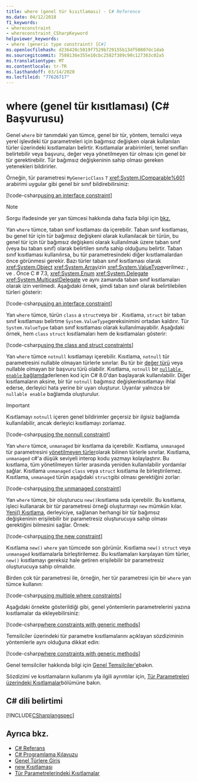 ```yaml
---
title: where (genel tür kısıtlaması) - C# Reference
ms.date: 04/12/2018
f1_keywords:
- whereconstraint
- whereconstraint_CSharpKeyword
helpviewer_keywords:
- where (generic type constraint) [C#]
ms.openlocfilehash: d236420c5019f7529b729155b13df50807dc1dab
ms.sourcegitcommit: 7588136e355e10cbc2582f389c90c127363c02a5
ms.translationtype: MT
ms.contentlocale: tr-TR
ms.lasthandoff: 03/14/2020
ms.locfileid: "77626717"
---
```

# <a name="where-generic-type-constraint-c-reference"></a>where (genel tür kısıtlaması) (C# Başvurusu)

Genel `where` bir tanımdaki yan tümce, genel bir tür, yöntem, temsilci veya yerel işlevdeki tür parametreleri için bağımsız değişken olarak kullanılan türler üzerindeki kısıtlamaları belirtir. Kısıtlamalar arabirimleri, temel sınıfları belirtebilir veya başvuru, değer veya yönetilmeyen tür olması için genel bir tür gerektirebilir. Tür bağımsız değişkeninin sahip olması gereken yetenekleri bildirirler.

Örneğin, tür parametresi `MyGenericClass` `T` <xref:System.IComparable%601> arabirimi uygular gibi genel bir sınıf bildirebilirsiniz:

[!code-csharp[using an interface constraint](~/samples/snippets/csharp/keywords/GenericWhereConstraints.cs#1)]

> [!NOTE]
> Sorgu ifadesinde yer yan tümcesi hakkında daha fazla bilgi için [bkz.](where-clause.md)

Yan `where` tümce, taban sınıf kısıtlaması da içerebilir. Taban sınıf kısıtlaması, bu genel tür için tür bağımsız değişkeni olarak kullanılacak bir türün, bu genel tür için tür bağımsız değişkeni olarak kullanılmak üzere taban sınıf (veya bu taban sınıf) olarak belirtilen sınıfa sahip olduğunu belirtir. Taban sınıf kısıtlaması kullanılırsa, bu tür parametresindeki diğer kısıtlamalardan önce görünmesi gerekir. Bazı türler taban sınıf kısıtlaması olarak <xref:System.Object> <xref:System.Array>izin <xref:System.ValueType>verilmez: , ve . Önce C # 7.3, <xref:System.Enum> <xref:System.Delegate> <xref:System.MulticastDelegate> ve aynı zamanda taban sınıf kısıtlamaları olarak izin verilmedi. Aşağıdaki örnek, şimdi taban sınıf olarak belirtilebilen türleri gösterir:

[!code-csharp[using an interface constraint](~/samples/snippets/csharp/keywords/GenericWhereConstraints.cs#2)]

Yan `where` tümce, türün `class` a `struct`veya bir . Kısıtlama, `struct` bir taban sınıf kısıtlaması belirtme `System.ValueType`gereksinimini ortadan kaldırır. Tür `System.ValueType` taban sınıf kısıtlaması olarak kullanılmayabilir. Aşağıdaki örnek, hem `class` `struct` kısıtlamaları hem de kısıtlamaları gösterir:

[!code-csharp[using the class and struct constraints](~/samples/snippets/csharp/keywords/GenericWhereConstraints.cs#3)]

Yan `where` tümce `notnull` kısıtlamayı içerebilir. Kısıtlama, `notnull` tür parametresini nullable olmayan türlerle sınırlar. Bu tür bir [değer türü](../builtin-types/value-types.md) veya nullable olmayan bir başvuru türü olabilir. Kısıtlama, `notnull` bir [ `nullable enable` bağlamda](../../nullable-references.md#nullable-contexts)derlenen kod için C# 8.0'dan başlayarak kullanılabilir. Diğer kısıtlamaların aksine, bir tür `notnull` bağımsız değişkenkısıtlamayı ihlal ederse, derleyici hata yerine bir uyarı oluşturur. Uyarılar yalnızca bir `nullable enable` bağlamda oluşturulur.

> [!IMPORTANT]
> Kısıtlamayı `notnull` içeren genel bildirimler geçersiz bir ilgisiz bağlamda kullanılabilir, ancak derleyici kısıtlamayı zorlamaz.

[!code-csharp[using the nonnull constraint](~/samples/snippets/csharp/keywords/GenericWhereConstraints.cs#NotNull)]

Yan `where` tümce, `unmanaged` bir kısıtlama da içerebilir. Kısıtlama, `unmanaged` tür parametresini [yönetilmeyen türler](../builtin-types/unmanaged-types.md)olarak bilinen türlerle sınırlar. Kısıtlama, `unmanaged` c#'a düşük seviyeli interop kodu yazmayı kolaylaştırır. Bu kısıtlama, tüm yönetilmeyen türler arasında yeniden kullanılabilir yordamlar sağlar. Kısıtlama `unmanaged` `class` veya `struct` kısıtlama ile birleştirilemez. Kısıtlama, `unmanaged` türün aşağıdaki `struct`gibi olması gerektiğini zorlar:

[!code-csharp[using the unmanaged constraint](~/samples/snippets/csharp/keywords/GenericWhereConstraints.cs#4)]

Yan `where` tümce, bir oluşturucu `new()`kısıtlama sıda içerebilir. Bu kısıtlama, işleci kullanarak bir tür parametresi örneği oluşturmayı `new` mümkün kılar. [Yeni() Kısıtlama,](new-constraint.md) derleyiciye, sağlanan herhangi bir tür bağımsız değişkeninin erişilebilir bir parametresiz oluşturucuya sahip olması gerektiğini bilmesini sağlar. Örnek:

[!code-csharp[using the new constraint](~/samples/snippets/csharp/keywords/GenericWhereConstraints.cs#5)]

Kısıtlama `new()` `where` yan tümcede son görünür. Kısıtlama `new()` `struct` veya `unmanaged` kısıtlamalarla birleştirilemez. Bu kısıtlamaları karşılayan tüm türler, `new()` kısıtlamayı gereksiz hale getiren erişilebilir bir parametresiz oluşturucuya sahip olmalıdır.

Birden çok tür parametresi ile, örneğin, her tür parametresi için bir `where` yan tümce kullanın:

[!code-csharp[using multiple where constraints](~/samples/snippets/csharp/keywords/GenericWhereConstraints.cs#6)]

Aşağıdaki örnekte gösterildiği gibi, genel yöntemlerin parametrelerini yazına kısıtlamalar da ekleyebilirsiniz:

[!code-csharp[where constraints with generic methods](~/samples/snippets/csharp/keywords/GenericWhereConstraints.cs#7)]

Temsilciler üzerindeki tür parametre kısıtlamalarını açıklayan sözdiziminin yöntemlerle aynı olduğuna dikkat edin:

[!code-csharp[where constraints with generic methods](~/samples/snippets/csharp/keywords/GenericWhereConstraints.cs#8)]

Genel temsilciler hakkında bilgi için [Genel Temsilciler'e](../../programming-guide/generics/generic-delegates.md)bakın.

Sözdizimi ve kısıtlamaların kullanımı yla ilgili ayrıntılar için, [Tür Parametreleri üzerindeki Kısıtlamalar](../../programming-guide/generics/constraints-on-type-parameters.md)bölümüne bakın.

## <a name="c-language-specification"></a>C# dili belirtimi

 [!INCLUDE[CSharplangspec](~/includes/csharplangspec-md.md)]

## <a name="see-also"></a>Ayrıca bkz.

- [C# Referans](../index.md)
- [C# Programlama Kılavuzu](../../programming-guide/index.md)
- [Genel Türlere Giriş](../../programming-guide/generics/index.md)
- [new Kısıtlaması](./new-constraint.md)
- [Tür Parametrelerindeki Kısıtlamalar](../../programming-guide/generics/constraints-on-type-parameters.md)
